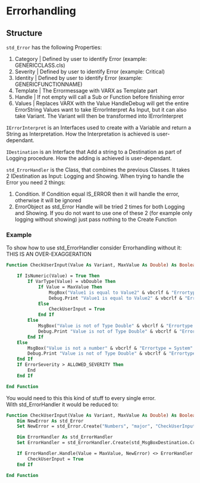# Errorhandling

## Structure
`std_Error` has the following Properties:
1. Category | Defined by user to identify Error (example: GENERICCLASS.cls)
2. Severity | Defined by user to identify Error (example: Critical)
3. Identity | Defined by user to identify Error (example: GENERICFUNCTIONNAME)
4. Template | The Errormessage with VARX as Template part
5. Handle   | If not empty will call a Sub or Function before finishing error
6. Values   | Replaces VARX with the Value
HandleDebug will get the entire ErrorString
Values want to take IErrorInterpret As Input, but it can also take Variant. The Variant will then be transformed into IErrorInterpret

`IErrorInterpret` is an Interfaces used to create with a Variable and return a String as Interpretation.
How the Interpretation is achieved is user-dependant.

`IDestination` is an Interface that Add a string to a Destination as part of Logging procedure. How the adding is achieved is user-dependant.

`std_ErrorHandler` is the Class, that combines the previous Classes.
It takes 2 IDestination as Input: Logging and Showing.
When trying to handle the Error you need 2 things:
1. Condition. If Condition equal IS_ERROR then it will handle the error, otherwise it will be ignored
2. ErrorObject as std_Error
Handle will be tried 2 times for both Logging and Showing.
If you do not want to use one of these 2 (for example only logging without showing) just pass nothing to the Create Function


### Example
To show how to use std_ErrorHandler consider Errorhandling without it:  
THIS IS AN OVER-EXAGGERATION  

```vb
Function CheckUserInput(Value As Variant, MaxValue As Double) As Boolean

    If IsNumeric(Value) = True Then
        If VarType(Value) = vbDouble Then
            If Value = MaxValue Then
                MsgBox("Value1 is equal to Value2" & vbcrlf & "Errortype = System" & vbcrlf & "Errorseverity = x" & vbcrlf & "Value1 = " & Value & vbcrlf & "Value2 = " & MaxValue, vbExlamation, "ERROR")
                Debug.Print "Value1 is equal to Value2" & vbcrlf & "Errortype = System" & vbcrlf & "Errorseverity = x" & vbcrlf & "Value1 = " & Value & vbcrlf & "Value2 = " & MaxValue
            Else
                CheckUserInput = True
            End If
        Else
            MsgBox("Value is not of Type Double" & vbcrlf & "Errortype = System" & vbcrlf & "Errorseverity = x" & vbcrlf & "Value = " & Value, vbExlamation, "ERROR")
            Debug.Print "Value is not of Type Double" & vbcrlf & "Errortype = System" & vbcrlf & "Errorseverity = x" & vbcrlf & "Value = " & Value
        End If
    Else
        MsgBox("Value is not a number" & vbcrlf & "Errortype = System" & vbcrlf & "Errorseverity = x" & vbcrlf & "Value = " & Value, vbExlamation, "ERROR")
        Debug.Print "Value is not of Type Double" & vbcrlf & "Errortype = System" & vbcrlf & "Errorseverity = x" & vbcrlf & "Value = " & Value
    End If
    If ErrorSeverity > ALLOWED_SEVERITY Then
        End
    End If

End Function
```

You would need to this this kind of stuff to every single error.  
With std_ErrorHandler it would be reduced to:  

```vb
Function CheckUserInput(Value As Variant, MaxValue As Double) As Boolean
    Dim NewError As std_Error
    Set NewError = std_Error.Create("Numbers", "major", "CheckUserInput", "Value1 VAR0 equals Value2 VAR1)", Empty, Value, MaxValue)

    Dim ErrorHandler As std_ErrorHandler
    Set ErrorHandler = std_ErrorHandler.Create(std_MsgBoxDestination.Create(), std_ImmiedeateDestination.Create())

    If ErrorHandler.Handle(Value = MaxValue, NewError) <> ErrorHandler.IS_ERROR Then
        CheckUserInput = True
    End If

End Function